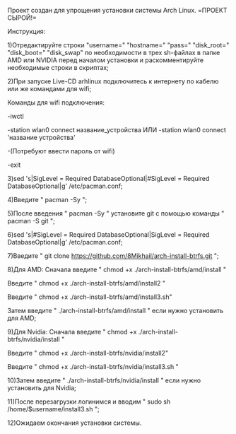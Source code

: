 Проект создан для упрощения установки системы Arch Linux. =ПРОЕКТ СЫРОЙ!=

Инструкция:

1)Отредактируйте строки "username=" "hostname=" "pass=" "disk_root=" "disk_boot=" "disk_swap" по необходимости в трех sh-файлах в папке AMD или NVIDIA перед началом установки и раскомментируйте необходимые строки в скриптах;

2)При запуске Live-CD arhlinux подключитесь к интернету по кабелю или же командами для wifi;

Команды для wifi подключения:

-iwctl

-station wlan0 connect название_устройства ИЛИ -station wlan0 connect 'название устройства'

-(Потребуют ввести пароль от wifi)

-exit

3)sed 's|SigLevel    = Required DatabaseOptional|#SigLevel    = Required DatabaseOptional|g' /etc/pacman.conf;

4)Введите " pacman -Sy ";

5)После введения " pacman -Sy " установите git с помощью команды " pacman -S git ";

6)sed 's|#SigLevel    = Required DatabaseOptional|SigLevel    = Required DatabaseOptional|g' /etc/pacman.conf;

7)Введите " git clone https://github.com/8Mikhail/arch-install-btrfs.git ";

8)Для AMD:
Сначала введите " chmod +x ./arch-install-btrfs/amd/install "

Введите " chmod +x ./arch-install-btrfs/amd/install2 "

Введите " chmod +x ./arch-install-btrfs/amd/install3.sh"

Затем введите " ./arch-install-btrfs/amd/install " если нужно установить для AMD;

9)Для Nvidia:
Сначала введите " chmod +x ./arch-install-btrfs/nvidia/install "

Введите " chmod +x ./arch-install-btrfs/nvidia/install2"

Введите " chmod +x ./arch-install-btrfs/nvidia/install3.sh "

10)Затем введите " ./arch-install-btrfs/nvidia/install " если нужно установить для Nvidia;

11)После перезагрузки логинимся и вводим " sudo sh /home/$username/install3.sh ";

12)Ожидаем окончания установки системы.
